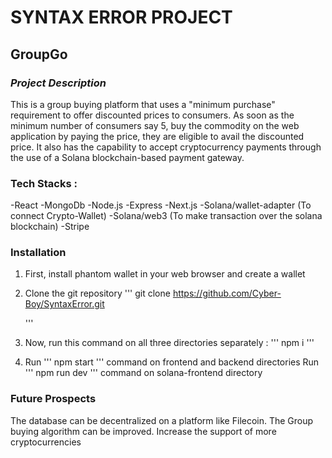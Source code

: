 # SYNTAX ERROR PROJECT

## GroupGo

### *Project Description*

This is a group buying platform that uses a "minimum purchase" requirement to offer discounted prices to consumers. As soon as the minimum number of consumers say 5, buy the commodity on the web application by paying the price, they are eligible to avail the discounted price. It also has the capability to accept cryptocurrency payments through the use of a Solana blockchain-based payment gateway.

### Tech Stacks :

-React
-MongoDb
-Node.js
-Express
-Next.js
-Solana/wallet-adapter (To connect Crypto-Wallet)
-Solana/web3 (To make transaction over the solana blockchain)
-Stripe

### Installation

1. First, install phantom wallet in your web browser and create a wallet
2. Clone the git repository
   '''
   git clone https://github.com/Cyber-Boy/SyntaxError.git

   '''

3. Now, run this command on all three directories separately :
   '''
   npm i
   '''

4. Run ''' npm start ''' command on frontend and backend directories
   Run ''' npm run dev ''' command on solana-frontend directory

### Future Prospects

The database can be decentralized on a platform like Filecoin.
The Group buying algorithm can be improved.
Increase the support of more cryptocurrencies
